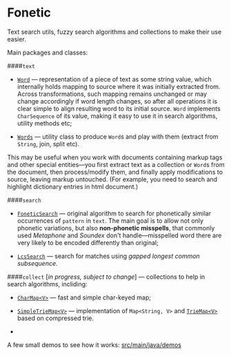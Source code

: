 # Fonetic

Text search utils, fuzzy search algorithms and collections 
to make their use easier.

Main packages and classes:

####`text`

- [`Word`](src/main/java/ru/iitdgroup/lingutil/text/Word.java) 
— representation of a piece of text as some string 
value, which internally holds mapping to source where it was
initially extracted from. Across transformations, such mapping 
remains unchanged or may change accordingly if word length changes, 
so after all operations it is clear simple to align resulting 
word to its initial source. `Word` implements `CharSequence` 
of its value, making it easy to use it in search algorithms, 
utility methods etc;

- [`Words`](src/main/java/ru/iitdgroup/lingutil/text/Words.java) 
— utility class to produce `Word`s and play with them 
(extract from `String`, join, split etc).

This may be useful when you work with documents containing 
markup tags and other special entities—you first extract text 
as a collection or `Word`s from the document, then process/modify 
them, and finally apply modifications to source, leaving markup 
untouched. (For example, you need to search and highlight 
dictionary entries in html document.)

####`search`

- [`FoneticSearch`](src/main/java/ru/iitdgroup/lingutil/search/FoneticSearch.java) 
— original algorithm to search
for phonetically similar occurrences of `pattern` in `text`. The
main goal is to allow not only phonetic variations, but also 
**non-phonetic misspells**, that commonly used *Metaphone* and *Soundex* 
don't handle—misspelled word there are very likely to be 
encoded differently than original;

- [`LcsSearch`](src/main/java/ru/iitdgroup/lingutil/search/LcsSearch.java) 
— search for matches using *gapped longest common subsequence*.

####`collect`
[*in progress, subject to change*] — collections to help in search algorithms,
incliding:
- [`CharMap<V>`](src/main/java/ru/iitdgroup/lingutil/collect/CharMap.java) — 
fast and simple char-keyed map;

- [`SimpleTrieMap<V>`](src/main/java/ru/iitdgroup/lingutil/collect/SimpleTrieMap.java) —
implementation of `Map<String, V>` and [`TrieMap<V>`](src/main/java/ru/iitdgroup/lingutil/collect/TrieMap.java) 
based on compressed trie.

-

A few small demos to see how it works: [src/main/java/demos](src/main/java/demos) 
